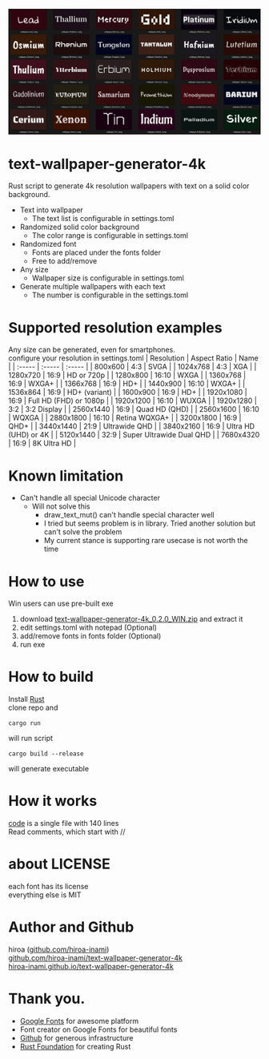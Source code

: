![Preview](./cargo/preview.png)

# text-wallpaper-generator-4k 
Rust script to generate 4k resolution wallpapers with text on a solid color background.
* Text into wallpaper
  * The text list is configurable in settings.toml
* Randomized solid color background
  * The color range is configurable in settings.toml
* Randomized font
  * Fonts are placed under the fonts folder
  * Free to add/remove
* Any size
  * Wallpaper size is configurable in settings.toml
* Generate multiple wallpapers with each text
  * The number is configurable in the settings.toml

# Supported resolution examples
Any size can be generated, even for smartphones.  
configure your resolution in settings.toml
| Resolution | Aspect Ratio | Name |
| :----- | :----- | :----- |
| 800x600 | 4:3 | SVGA |
| 1024x768 | 4:3 | XGA |
| 1280x720 | 16:9 | HD or 720p |
| 1280x800 | 16:10 | WXGA |
| 1360x768 | 16:9 | WXGA+ |
| 1366x768 | 16:9 | HD+ |
| 1440x900 | 16:10 | WXGA+ |
| 1536x864 | 16:9 | HD+ (variant) |
| 1600x900 | 16:9 | HD+ |
| 1920x1080 | 16:9 | Full HD (FHD) or 1080p |
| 1920x1200 | 16:10 | WUXGA |
| 1920x1280 | 3:2 | 3:2 Display |
| 2560x1440 | 16:9 | Quad HD (QHD) |
| 2560x1600 | 16:10 | WQXGA |
| 2880x1800 | 16:10 | Retina WQXGA+ |
| 3200x1800 | 16:9 | QHD+ |
| 3440x1440 | 21:9 | Ultrawide QHD |
| 3840x2160 | 16:9 | Ultra HD (UHD) or 4K |
| 5120x1440 | 32:9 | Super Ultrawide Dual QHD |
| 7680x4320 | 16:9 | 8K Ultra HD |

# Known limitation
- Can't handle all special Unicode character
  - Will not solve this
    - draw_text_mut() can't handle special character well
    - I tried but seems problem is in library. Tried another solution but can't solve the problem
    - My current stance is supporting rare usecase is not worth the time  

# How to use
Win users can use pre-built exe
1. download [text-wallpaper-generator-4k_0.2.0_WIN.zip](https://github.com/hiroa-inami/text-wallpaper-generator-4k/releases/download/0.2.0/text-wallpaper-generator-4k_0.2.0_WIN.zip
) and extract it
2. edit settings.toml with notepad (Optional)
3. add/remove fonts in fonts folder (Optional)
4. run exe

# How to build
Install [Rust](https://www.rust-lang.org/tools/install)  
clone repo and 
```
cargo run
```
will run script 

```
cargo build --release
```
will generate executable 
# How it works
[code](https://github.com/hiroa-inami/text-wallpaper-generator-4k/blob/main/src/main.rs) is a single file with 140 lines  
Read comments, which start with //

# about LICENSE
each font has its license  
everything else is MIT  

# Author and Github
hiroa ([github.com/hiroa-inami](https://github.com/hiroa-inami/))  
[github.com/hiroa-inami/text-wallpaper-generator-4k](https://github.com/hiroa-inami/text-wallpaper-generator-4k)  
[hiroa-inami.github.io/text-wallpaper-generator-4k](https://hiroa-inami.github.io/text-wallpaper-generator-4k/)

# Thank you.
- [Google Fonts](https://fonts.google.com/) for awesome platform
- Font creator on Google Fonts for beautiful fonts
- [Github](https://github.com/) for generous infrastructure
- [Rust Foundation](https://foundation.rust-lang.org/) for creating Rust

